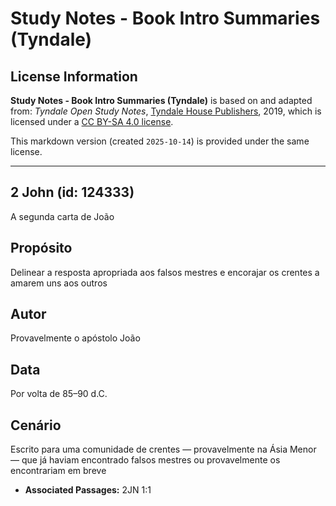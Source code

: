 # Study Notes - Book Intro Summaries (Tyndale)

## License Information

**Study Notes - Book Intro Summaries (Tyndale)** is based on and adapted from: _Tyndale Open Study Notes_, [Tyndale House Publishers](https://tyndaleopenresources.com/), 2019, which is licensed under a [CC BY-SA 4.0 license](https://creativecommons.org/licenses/by-sa/4.0/legalcode.en).

This markdown version (created `2025-10-14`) is provided under the same license.



--------------------------------

## 2 John (id: 124333)

A segunda carta de João

Propósito
---------

Delinear a resposta apropriada aos falsos mestres e encorajar os crentes a amarem uns aos outros

Autor
-----

Provavelmente o apóstolo João

Data
----

Por volta de 85–90 d.C.

Cenário
-------

Escrito para uma comunidade de crentes — provavelmente na Ásia Menor — que já haviam encontrado falsos mestres ou provavelmente os encontrariam em breve

* **Associated Passages:** 2JN 1:1

